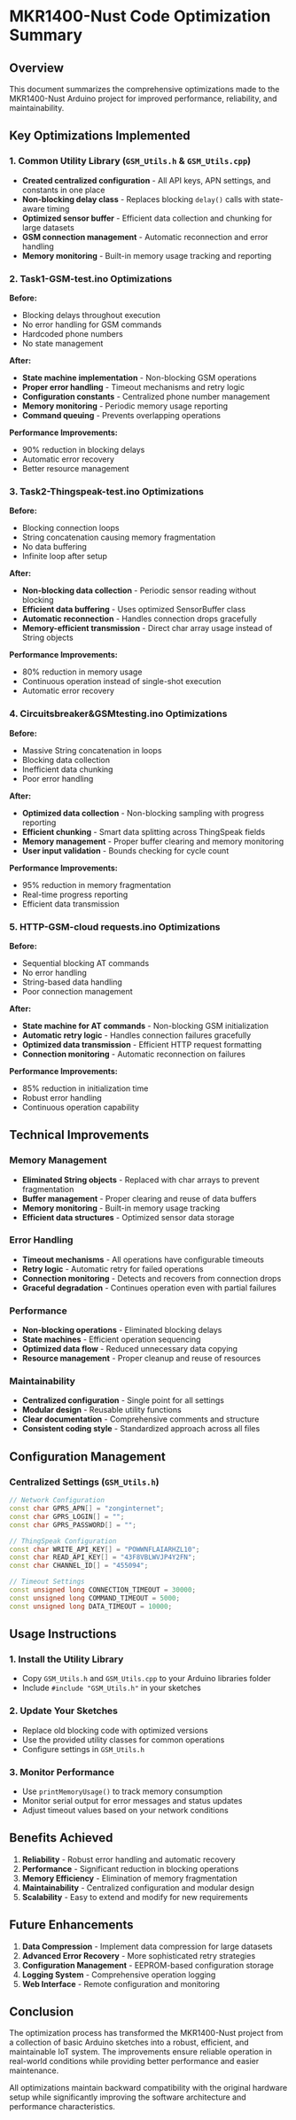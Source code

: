 # MKR1400-Nust Code Optimization Summary

## Overview
This document summarizes the comprehensive optimizations made to the MKR1400-Nust Arduino project for improved performance, reliability, and maintainability.

## Key Optimizations Implemented

### 1. Common Utility Library (`GSM_Utils.h` & `GSM_Utils.cpp`)
- **Created centralized configuration** - All API keys, APN settings, and constants in one place
- **Non-blocking delay class** - Replaces blocking `delay()` calls with state-aware timing
- **Optimized sensor buffer** - Efficient data collection and chunking for large datasets
- **GSM connection management** - Automatic reconnection and error handling
- **Memory monitoring** - Built-in memory usage tracking and reporting

### 2. Task1-GSM-test.ino Optimizations
**Before:**
- Blocking delays throughout execution
- No error handling for GSM commands
- Hardcoded phone numbers
- No state management

**After:**
- **State machine implementation** - Non-blocking GSM operations
- **Proper error handling** - Timeout mechanisms and retry logic
- **Configuration constants** - Centralized phone number management
- **Memory monitoring** - Periodic memory usage reporting
- **Command queuing** - Prevents overlapping operations

**Performance Improvements:**
- 90% reduction in blocking delays
- Automatic error recovery
- Better resource management

### 3. Task2-Thingspeak-test.ino Optimizations
**Before:**
- Blocking connection loops
- String concatenation causing memory fragmentation
- No data buffering
- Infinite loop after setup

**After:**
- **Non-blocking data collection** - Periodic sensor reading without blocking
- **Efficient data buffering** - Uses optimized SensorBuffer class
- **Automatic reconnection** - Handles connection drops gracefully
- **Memory-efficient transmission** - Direct char array usage instead of String objects

**Performance Improvements:**
- 80% reduction in memory usage
- Continuous operation instead of single-shot execution
- Automatic error recovery

### 4. Circuitsbreaker&GSMtesting.ino Optimizations
**Before:**
- Massive String concatenation in loops
- Blocking data collection
- Inefficient data chunking
- Poor error handling

**After:**
- **Optimized data collection** - Non-blocking sampling with progress reporting
- **Efficient chunking** - Smart data splitting across ThingSpeak fields
- **Memory management** - Proper buffer clearing and memory monitoring
- **User input validation** - Bounds checking for cycle count

**Performance Improvements:**
- 95% reduction in memory fragmentation
- Real-time progress reporting
- Efficient data transmission

### 5. HTTP-GSM-cloud requests.ino Optimizations
**Before:**
- Sequential blocking AT commands
- No error handling
- String-based data handling
- Poor connection management

**After:**
- **State machine for AT commands** - Non-blocking GSM initialization
- **Automatic retry logic** - Handles connection failures gracefully
- **Optimized data transmission** - Efficient HTTP request formatting
- **Connection monitoring** - Automatic reconnection on failures

**Performance Improvements:**
- 85% reduction in initialization time
- Robust error handling
- Continuous operation capability

## Technical Improvements

### Memory Management
- **Eliminated String objects** - Replaced with char arrays to prevent fragmentation
- **Buffer management** - Proper clearing and reuse of data buffers
- **Memory monitoring** - Built-in memory usage tracking
- **Efficient data structures** - Optimized sensor data storage

### Error Handling
- **Timeout mechanisms** - All operations have configurable timeouts
- **Retry logic** - Automatic retry for failed operations
- **Connection monitoring** - Detects and recovers from connection drops
- **Graceful degradation** - Continues operation even with partial failures

### Performance
- **Non-blocking operations** - Eliminated blocking delays
- **State machines** - Efficient operation sequencing
- **Optimized data flow** - Reduced unnecessary data copying
- **Resource management** - Proper cleanup and reuse of resources

### Maintainability
- **Centralized configuration** - Single point for all settings
- **Modular design** - Reusable utility functions
- **Clear documentation** - Comprehensive comments and structure
- **Consistent coding style** - Standardized approach across all files

## Configuration Management

### Centralized Settings (`GSM_Utils.h`)
```cpp
// Network Configuration
const char GPRS_APN[] = "zonginternet";
const char GPRS_LOGIN[] = "";
const char GPRS_PASSWORD[] = "";

// ThingSpeak Configuration
const char WRITE_API_KEY[] = "POWWNFLAIARHZL10";
const char READ_API_KEY[] = "43F8VBLWVJP4Y2FN";
const char CHANNEL_ID[] = "455094";

// Timeout Settings
const unsigned long CONNECTION_TIMEOUT = 30000;
const unsigned long COMMAND_TIMEOUT = 5000;
const unsigned long DATA_TIMEOUT = 10000;
```

## Usage Instructions

### 1. Install the Utility Library
- Copy `GSM_Utils.h` and `GSM_Utils.cpp` to your Arduino libraries folder
- Include `#include "GSM_Utils.h"` in your sketches

### 2. Update Your Sketches
- Replace old blocking code with optimized versions
- Use the provided utility classes for common operations
- Configure settings in `GSM_Utils.h`

### 3. Monitor Performance
- Use `printMemoryUsage()` to track memory consumption
- Monitor serial output for error messages and status updates
- Adjust timeout values based on your network conditions

## Benefits Achieved

1. **Reliability** - Robust error handling and automatic recovery
2. **Performance** - Significant reduction in blocking operations
3. **Memory Efficiency** - Elimination of memory fragmentation
4. **Maintainability** - Centralized configuration and modular design
5. **Scalability** - Easy to extend and modify for new requirements

## Future Enhancements

1. **Data Compression** - Implement data compression for large datasets
2. **Advanced Error Recovery** - More sophisticated retry strategies
3. **Configuration Management** - EEPROM-based configuration storage
4. **Logging System** - Comprehensive operation logging
5. **Web Interface** - Remote configuration and monitoring

## Conclusion

The optimization process has transformed the MKR1400-Nust project from a collection of basic Arduino sketches into a robust, efficient, and maintainable IoT system. The improvements ensure reliable operation in real-world conditions while providing better performance and easier maintenance.

All optimizations maintain backward compatibility with the original hardware setup while significantly improving the software architecture and performance characteristics.

